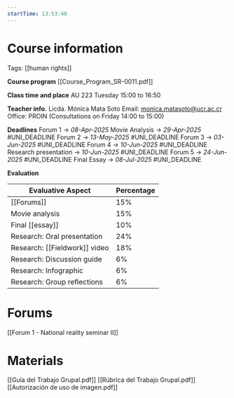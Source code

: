 ```yaml
---
startTime: 13:53:40
---
```

# Course information
Tags: [[human rights]]

**Course program**
[[Course_Program_SR-0011.pdf]] 

**Class time and place**
AU 223
Tuesday 15:00 to 16:50

**Teacher info.**
Licda. Mónica Mata Soto
Email: monica.matasoto@ucr.ac.cr
Office: PROIN (Consultations on Friday 14:00 to 15:00)

**Deadlines**
Forum 1 -> _08-Apr-2025_
Movie Analysis -> _29-Apr-2025_ #UNI_DEADLINE
Forum 2 -> _13-May-2025_ #UNI_DEADLINE
Forum 3 -> _03-Jun-2025_ #UNI_DEADLINE
Forum 4 -> _10-Jun-2025_ #UNI_DEADLINE
Research presentation -> _10-Jun-2025_ #UNI_DEADLINE
Forum 5 -> _24-Jun-2025_ #UNI_DEADLINE
Final Essay -> _08-Jul-2025_ #UNI_DEADLINE

**Evaluation**

| Evaluative Aspect             | Percentage |
| ----------------------------- | ---------- |
| [[Forums]]                    | 15%        |
| Movie analysis                | 15%        |
| Final [[essay]]               | 10%        |
| Research: Oral presentation   | 24%        |
| Research: [[Fieldwork]] video | 18%        |
| Research: Discussion guide    | 6%         |
| Research: Infographic         | 6%         |
| Research: Group reflections   | 6%         |

# Forums
[[Forum 1 - National reality seminar II]]

# Materials
[[Guía del Trabajo Grupal.pdf]]
[[Rúbrica del Trabajo Grupal.pdf]]
[[Autorización de uso de imagen.pdf]]